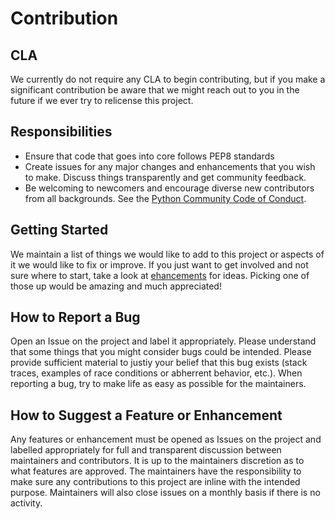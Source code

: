 # Contribution

## CLA

We currently do not require any CLA to begin contributing, but if you make a significant contribution be aware that we might reach out to you in the future if we ever try to relicense this project. 

## Responsibilities

* Ensure that code that goes into core follows PEP8 standards
* Create issues for any major changes and enhancements that you wish to make. Discuss things transparently and get community feedback.
* Be welcoming to newcomers and encourage diverse new contributors from all backgrounds. See the [Python Community Code of Conduct](https://www.python.org/psf/codeofconduct/).

## Getting Started

We maintain a list of things we would like to add to this project or aspects of it we would like to fix or improve.  If you just want to get involved and not sure where to start, take a look at [ehancements](https://github.com/Anti-graviton/assistant-bot/labels/enhancement) for ideas. Picking one of those up would be amazing and much appreciated!


## How to Report a Bug

Open an Issue on the project and label it appropriately.  Please understand that some things that you might consider bugs could be intended.  Please provide sufficient material to justiy your belief that this bug exists (stack traces, examples of race conditions or abherrent behavior, etc.).  When reporting a bug, try to make life as easy as possible for the maintainers.  

## How to Suggest a Feature or Enhancement

Any features or enhancement must be opened as Issues on the project and labelled appropriately for full and transparent discussion between maintainers and contributors.  It is up to the maintainers discretion as to what features are approved.  The maintainers have the responsibility to make sure any contributions to this project are inline with the intended purpose.  Maintainers will also close issues on a monthly basis if there is no activity.
